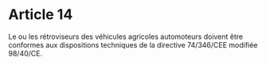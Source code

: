# Article 14

Le ou les rétroviseurs des véhicules agricoles automoteurs doivent être conformes aux dispositions techniques de la directive 74/346/CEE modifiée 98/40/CE.

